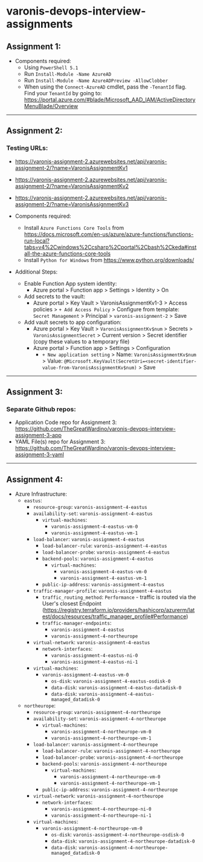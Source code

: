 # varonis-devops-interview-assignments

## Assignment 1:

- Components required:
    - Using `PowerShell 5.1`
    - Run `Install-Module -Name AzureAD`
    - Run `Install-Module -Name AzureADPreview -AllowClobber`
    - When using the `Connect-AzureAD` cmdlet, pass the `-TenantId` flag. Find your `TenantId` by going to: https://portal.azure.com/#blade/Microsoft_AAD_IAM/ActiveDirectoryMenuBlade/Overview

---

## Assignment 2:

### Testing URLs:
- https://varonis-assignment-2.azurewebsites.net/api/varonis-assignment-2/?name=VaronisAssignmentKv1
- https://varonis-assignment-2.azurewebsites.net/api/varonis-assignment-2/?name=VaronisAssignmentKv2
- https://varonis-assignment-2.azurewebsites.net/api/varonis-assignment-2/?name=VaronisAssignmentKv3

- Components required:
    - Install `Azure Functions Core Tools` from https://docs.microsoft.com/en-us/azure/azure-functions/functions-run-local?tabs=v4%2Cwindows%2Ccsharp%2Cportal%2Cbash%2Ckeda#install-the-azure-functions-core-tools
    - Install `Python for Windows` from https://www.python.org/downloads/
- Additional Steps:
    - Enable Function App system identity:
        - Azure portal > Function app > Settings > Identity > On
    - Add secrets to the vault:
        - Azure portal > Key Vault > VaronisAssignmentKv1-3 > Access policies > `+ Add Access Policy` > Configure from template: `Secret Management` > Principal > `varonis-assignment-2` > Save
    - Add vault secrets to app configuration:
        - Azure portal > Key Vault > `VaronisAssignmentKv$num` > Secrets > `VaronisAssignmentSecret` > Current version > Secret identifier (copy these values to a temporary file)
        - Azure portal > Function app > Settings > Configuration
            - `+ New application setting` > Name: `VaronisAssignmentKv$num` > Value: `@Microsoft.KeyVault(SecretUri=<secret-identifier-value-from-VaronisAssignmentKv$num)` > Save

---

## Assignment 3:

### Separate Github repos:
- Application Code repo for Assignment 3: https://github.com/TheGreatWardino/varonis-devops-interview-assignment-3-app
- YAML File(s) repo for Assignment 3: https://github.com/TheGreatWardino/varonis-devops-interview-assignment-3-yaml

---

## Assignment 4:

- Azure Infrastructure:
    - `eastus`:
        - `resource-group`: `varonis-assignment-4-eastus`
        - `availability-set`: `varonis-assignment-4-eastus`
            - `virtual-machines`:
                - `varonis-assignment-4-eastus-vm-0`
                - `varonis-assignment-4-eastus-vm-1`
        - `load-balancer`: `varonis-assignment-4-eastus`
			- `load-balancer-rule`: `varonis-assignment-4-eastus`
			- `load-balancer-probe`: `varonis-assignment-4-eastus`
            - `backend-pools`: `varonis-assignment-4-eastus`
                - `virtual-machines`:
                    - `varonis-assignment-4-eastus-vm-0`
                    - `varonis-assignment-4-eastus-vm-1`
            - `public-ip-address`: `varonis-assignment-4-eastus`
        - `traffic-manager-profile`: `varonis-assignment-4-eastus`
            - `traffic_routing_method`: `Performance` - traffic is routed via the User's closest Endpoint (https://registry.terraform.io/providers/hashicorp/azurerm/latest/docs/resources/traffic_manager_profile#Performance)
            - `traffic-manager-endpoints`:
                - `varonis-assignment-4-eastus`
                - `varonis-assignment-4-northeurope`
        - `virtual-network`: `varonis-assignment-4-eastus`
            - `network-interfaces`:
                - `varonis-assignment-4-eastus-ni-0`
                - `varonis-assignment-4-eastus-ni-1`
        - `virtual-machines`:
            - `varonis-assignment-4-eastus-vm-0`
                - `os-disk`: `varonis-assignment-4-eastus-osdisk-0`
                - `data-disk`: `varonis-assignment-4-eastus-datadisk-0`
                - `data-disk`: `varonis-assignment-4-eastus-managed_datadisk-0`
    - `northeurope`:
        - `resource-group`: `varonis-assignment-4-northeurope`
        - `availability-set`: `varonis-assignment-4-northeurope`
            - `virtual-machines`:
                - `varonis-assignment-4-northeurope-vm-0`
                - `varonis-assignment-4-northeurope-vm-1`
        - `load-balancer`: `varonis-assignment-4-northeurope`
			- `load-balancer-rule`: `varonis-assignment-4-northeurope`
			- `load-balancer-probe`: `varonis-assignment-4-northeurope`
            - `backend-pools`: `varonis-assignment-4-northeurope`
                - `virtual-machines`:
                    - `varonis-assignment-4-northeurope-vm-0`
                    - `varonis-assignment-4-northeurope-vm-1`
            - `public-ip-address`: `varonis-assignment-4-northeurope`
        - `virtual-network`: `varonis-assignment-4-northeurope`
            - `network-interfaces`:
                - `varonis-assignment-4-northeurope-ni-0`
                - `varonis-assignment-4-northeurope-ni-1`
        - `virtual-machines`:
            - `varonis-assignment-4-northeurope-vm-0`
                - `os-disk`: `varonis-assignment-4-northeurope-osdisk-0`
                - `data-disk`: `varonis-assignment-4-northeurope-datadisk-0`
                - `data-disk`: `varonis-assignment-4-northeurope-managed_datadisk-0`